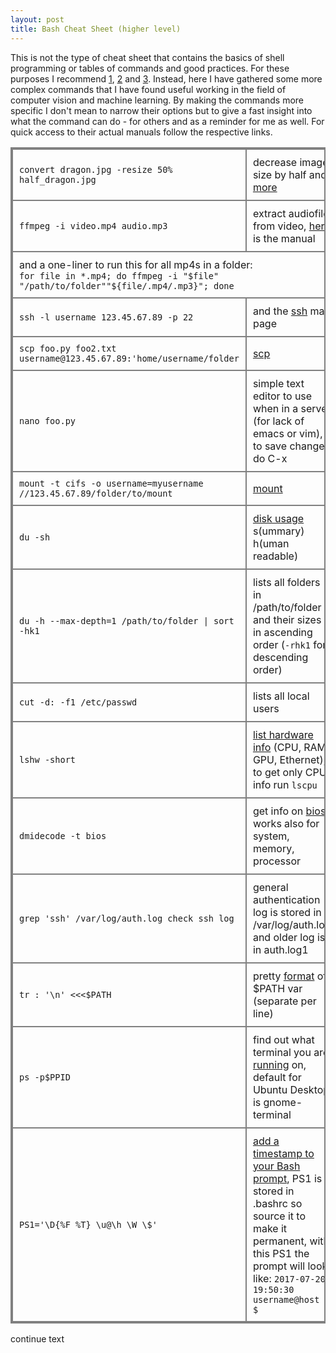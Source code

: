 ```yaml
---
layout: post
title: Bash Cheat Sheet (higher level) 
---
```


This is not the type of cheat sheet that contains the basics of shell programming or tables of commands and good practices. For these purposes I recommend [1](http://johnstowers.co.nz/pages/bash-cheat-sheet.html), [2](https://learncodethehardway.org/unix/bash_cheat_sheet.pdf) and [3](https://gist.github.com/LeCoupa/122b12050f5fb267e75f). 
Instead, here I have gathered some more complex commands that I have found useful working in the field of computer vision and machine learning. By making the commands more specific I don't mean to narrow their options but to give a fast insight into what the command can do - for others and as a reminder for me as well. For quick access to their actual manuals follow the respective links.

<font size="2">
<style>
table, th, td {
    border: 2px solid grey;
    border-collapse: collapse;
}
th, td {
    padding: 10px;
}
</style>
<table>
  <col width="67%">
  <col width="33%">
  <tr>
    <td><code>convert dragon.jpg -resize 50% half_dragon.jpg</code></td>
    <td>  decrease image size by half and <a href="http://www.imagemagick.org/Usage/resize/">more</a></td>
  </tr>
  <tr>
    <td><code>ffmpeg -i video.mp4 audio.mp3</code></td>
    <td>extract audiofile from video, <a href="http://ffmpeg.org/ffmpeg.html">here</a> is the manual</td>
  </tr>
  <tr>
    <td colspan="2">and a one-liner to run this for all mp4s in a folder:<br><code>for file in *.mp4; do ffmpeg -i "$file" "/path/to/folder""${file/.mp4/.mp3}"; done</code></td>
  </tr>
  <tr>
    <td><code>ssh -l username 123.45.67.89 -p 22</code></td>
    <td>and the <a href="https://linux.die.net/man/1/ssh">ssh</a> man page</td>
  </tr>
  <tr>
    <td><code>scp foo.py foo2.txt username@123.45.67.89:'home/username/folder</code></td>
    <td><a href="https://ss64.com/bash/scp.html">scp</a></td>
  </tr>
  <tr>
    <td><code>nano foo.py</code></td>
    <td>simple text editor to use when in a server (for lack of emacs or vim), to save changes do C-x</td>
  </tr>
  <tr>
    <td><code>mount -t cifs -o username=myusername //123.45.67.89/folder/to/mount</code></td>
    <td><a href="https://ss64.com/bash/mount.html">mount</a></td>
  </tr>
  <tr>
    <td><code>du -sh</code></td>
    <td><a href="https://linux.die.net/man/1/du">disk usage</a> s(ummary) h(uman readable)</td>
  </tr>
  <tr>
    <td><code>du -h --max-depth=1 /path/to/folder | sort -hk1</code></td>
    <td>lists all folders in /path/to/folder and their sizes in ascending order (<code>-rhk1</code> for descending order)</td>
  </tr>
  <tr>
    <td><code>cut -d: -f1 /etc/passwd</code></td>
    <td>lists all local users</td>
  </tr>
  <tr>
    <td><code>lshw -short</code></td>
    <td><a href="http://manpages.ubuntu.com/manpages/xenial/man1/lshw.1.html">list hardware info</a> (CPU, RAM, GPU, Ethernet), to get only CPU info run <code>lscpu</code></td>
  </tr>
  <tr>
    <td><code>dmidecode -t bios</code></td>
    <td>get info on <a href="https://linux.die.net/man/8/dmidecode">bios</a>, works also for system, memory, processor</td>
  </tr>
  <tr>
    <td><code>grep 'ssh' /var/log/auth.log check ssh log</code></td>
    <td>general authentication log is stored in /var/log/auth.log and older log is in auth.log1</td>
  </tr>
  <tr>
    <td><code>tr : '\n' <<<$PATH </code></td>
    <td>pretty <a href="https://ss64.com/bash/tr.html">format</a> of $PATH var (separate per line)</td>
  </tr>
  <tr>
    <td><code>ps -p$PPID</code></td>
    <td>find out what terminal you are <a href="https://ss64.com/bash/ps.html">running</a> on, default for Ubuntu Desktop is gnome-terminal</td>
  </tr>
  <tr>
    <td><code>PS1='\D{%F %T} \u@\h \W \$'</code></td>
    <td><a href="https://bneijt.nl/blog/post/add-a-timestamp-to-your-bash-prompt/">add a timestamp to your Bash prompt</a>, PS1 is stored in .bashrc so source it to make it permanent, with this PS1 the prompt will look like: <code>2017-07-20 19:50:30 username@host ~ $</code></td>
  </tr>
  
</table>  
</font>



continue text



